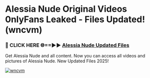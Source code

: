 # Alessia Nude Original Videos 0nlyFans Leaked - Files Updated! (wncvm)

<h3>🔴 CLICK HERE 🌐==►► <a href="https://tinyurl.com/yrmya6cz" rel="nofollow">Alessia Nude Updated Files</a></h3>

Get Alessia Nude and all content. Now you can access all videos and pictures of Alessia Nude. New Updated Files 2025!

[![wncvm](https://i.imgur.com/FMdXYCs.gif)](https://tinyurl.com/yrmya6cz)
